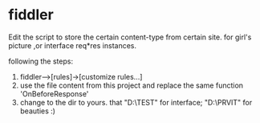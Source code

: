 # fiddler

Edit the script to store the certain content-type from certain site. for girl's picture ,or interface req*res instances.

following the steps:

1. fiddler-->[rules]->[customize rules...]
2. use the file content from this project and replace the same function 'OnBeforeResponse'
3. change to the dir to yours.  that "D:\TEST\" for interface; "D:\PRVIT\" for beauties :)
